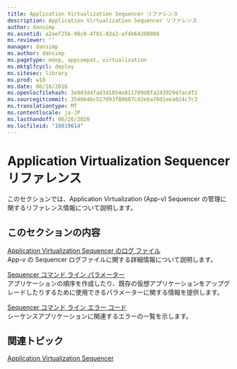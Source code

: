 ```yaml
---
title: Application Virtualization Sequencer リファレンス
description: Application Virtualization Sequencer リファレンス
author: dansimp
ms.assetid: a2aef256-98c0-4f81-83a2-af4b64208088
ms.reviewer: ''
manager: dansimp
ms.author: dansimp
ms.pagetype: mdop, appcompat, virtualization
ms.mktglfcycl: deploy
ms.sitesec: library
ms.prod: w10
ms.date: 06/16/2016
ms.openlocfilehash: 3e983d4fad3d1054e811709d0fa24392947acdf2
ms.sourcegitcommit: 354664bc527d93f80687cd2eba70d1eea024c7c3
ms.translationtype: MT
ms.contentlocale: ja-JP
ms.lasthandoff: 06/26/2020
ms.locfileid: "10819614"
---
```

# Application Virtualization Sequencer リファレンス


このセクションでは、Application Virtualization (App-v) Sequencer の管理に関するリファレンス情報について説明します。

## このセクションの内容


<a href="" id="log-files-for-the-application-virtualization-sequencer"></a>[Application Virtualization Sequencer のログ ファイル](log-files-for-the-application-virtualization-sequencer.md)  
App-v の Sequencer ログファイルに関する詳細情報について説明します。

<a href="" id="sequencer-command-line-parameters"></a>[Sequencer コマンド ライン パラメーター](sequencer-command-line-parameters.md)  
アプリケーションの順序を作成したり、既存の仮想アプリケーションをアップグレードしたりするために使用できるパラメーターに関する情報を提供します。

<a href="" id="sequencer-command-line-error-codes"></a>[Sequencer コマンド ライン エラー コード](sequencer-command-line-error-codes.md)  
シーケンスアプリケーションに関連するエラーの一覧を示します。

## 関連トピック


[Application Virtualization Sequencer](application-virtualization-sequencer.md)

 

 





